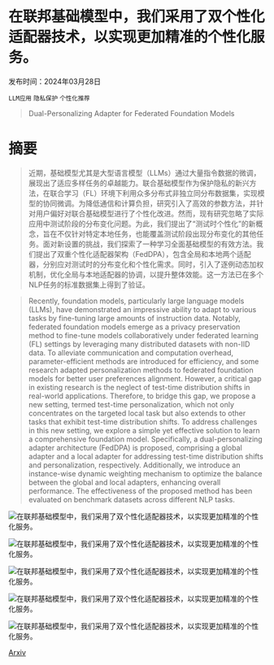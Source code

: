 # 在联邦基础模型中，我们采用了双个性化适配器技术，以实现更加精准的个性化服务。

发布时间：2024年03月28日

`LLM应用` `隐私保护` `个性化推荐`

> Dual-Personalizing Adapter for Federated Foundation Models

# 摘要

> 近期，基础模型尤其是大型语言模型（LLMs）通过大量指令数据的微调，展现出了适应多样任务的卓越能力。联合基础模型作为保护隐私的新兴方法，在联合学习（FL）环境下利用众多分布式非独立同分布数据集，实现模型的协同微调。为降低通信和计算负担，研究引入了高效的参数方法，并针对用户偏好对联合基础模型进行了个性化改进。然而，现有研究忽略了实际应用中测试阶段的分布变化问题。为此，我们提出了“测试时个性化”的新概念，旨在不仅针对特定本地任务，也能覆盖测试阶段出现分布变化的其他任务。面对新设置的挑战，我们探索了一种学习全面基础模型的有效方法。我们提出了双重个性化适配器架构（FedDPA），包含全局和本地两个适配器，分别应对测试时的分布变化和个性化需求。同时，引入了逐例动态加权机制，优化全局与本地适配器的协调，以提升整体效能。这一方法已在多个NLP任务的标准数据集上得到了验证。

> Recently, foundation models, particularly large language models (LLMs), have demonstrated an impressive ability to adapt to various tasks by fine-tuning large amounts of instruction data. Notably, federated foundation models emerge as a privacy preservation method to fine-tune models collaboratively under federated learning (FL) settings by leveraging many distributed datasets with non-IID data. To alleviate communication and computation overhead, parameter-efficient methods are introduced for efficiency, and some research adapted personalization methods to federated foundation models for better user preferences alignment. However, a critical gap in existing research is the neglect of test-time distribution shifts in real-world applications. Therefore, to bridge this gap, we propose a new setting, termed test-time personalization, which not only concentrates on the targeted local task but also extends to other tasks that exhibit test-time distribution shifts. To address challenges in this new setting, we explore a simple yet effective solution to learn a comprehensive foundation model. Specifically, a dual-personalizing adapter architecture (FedDPA) is proposed, comprising a global adapter and a local adapter for addressing test-time distribution shifts and personalization, respectively. Additionally, we introduce an instance-wise dynamic weighting mechanism to optimize the balance between the global and local adapters, enhancing overall performance. The effectiveness of the proposed method has been evaluated on benchmark datasets across different NLP tasks.

![在联邦基础模型中，我们采用了双个性化适配器技术，以实现更加精准的个性化服务。](../../../paper_images/2403.19211/x1.png)

![在联邦基础模型中，我们采用了双个性化适配器技术，以实现更加精准的个性化服务。](../../../paper_images/2403.19211/x2.png)

![在联邦基础模型中，我们采用了双个性化适配器技术，以实现更加精准的个性化服务。](../../../paper_images/2403.19211/x3.png)

![在联邦基础模型中，我们采用了双个性化适配器技术，以实现更加精准的个性化服务。](../../../paper_images/2403.19211/x4.png)

![在联邦基础模型中，我们采用了双个性化适配器技术，以实现更加精准的个性化服务。](../../../paper_images/2403.19211/x5.png)

[Arxiv](https://arxiv.org/abs/2403.19211)